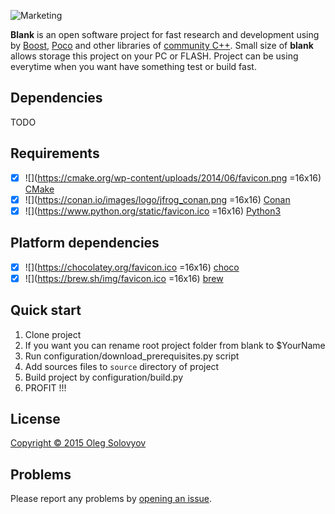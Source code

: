 ![Marketing](https://images.askmen.com/1080x540/2016/05/20-120731-what_makes_a_woman_sexy.jpg)

**Blank** is an open software project for fast research and development using by [Boost](http://www.boost.org), [Poco](https://pocoproject.org) and other libraries of [community C++](http://www.cplusplus.com). Small size of **blank** allows storage this project on your PC or FLASH. Project can be using everytime when you want have something test or build fast.

## Dependencies

TODO 

## Requirements
- [x] ![](https://cmake.org/wp-content/uploads/2014/06/favicon.png =16x16) [CMake](https://cmake.org)
- [x] ![](https://conan.io/images/logo/jfrog_conan.png =16x16) [Conan](https://conan.io/)
- [x] ![](https://www.python.org/static/favicon.ico =16x16) [Python3](https://www.python.org/)

## Platform dependencies
- [x] ![](https://chocolatey.org/favicon.ico =16x16) [choco](https://chocolatey.org/)
- [x] ![](https://brew.sh/img/favicon.ico =16x16) [brew](https://brew.sh/)

## Quick start
1. Clone project
1. If you want you can rename root project folder from blank to $YourName
1. Run configuration/download_prerequisites.py script
1. Add sources files to ```source``` directory of project
1. Build project by configuration/build.py
1. PROFIT !!!

## License
[ Copyright © 2015 Oleg Solovyov](https://github.com/vbloodv/blank/blob/master/LICENSE)

## Problems
Please report any problems by [opening an issue](https://github.com/vbloodv/blank/issues/new).

